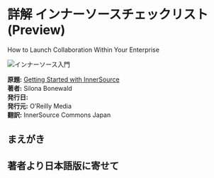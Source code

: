 # 詳解 インナーソースチェックリスト (Preview)

How to Launch Collaboration Within Your Enterprise

![インナーソース入門][cover-image]

**原題:** [Getting Started with InnerSource](https://innersourcecommons.org/learn/books/getting-started-with-innersource/)<br />
**著者:** Silona Bonewald<br />
**発行日:** <br />
**発行元:** O’Reilly Media<br />
**翻訳:** InnerSource Commons Japan

## まえがき

## 著者より日本語版に寄せて

[cover-image]: https://innersourcecommons.org/images/learn/books/innersource-checklist-cover-thumb.jpg "詳解 インナーソースチェックリスト"
